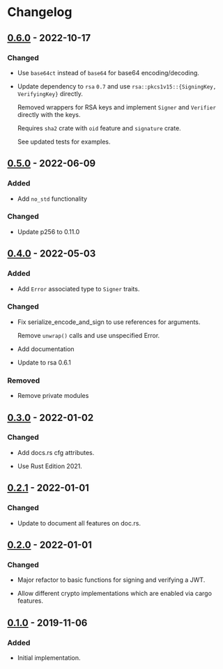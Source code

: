# Changelog

## [0.6.0] - 2022-10-17

### Changed

- Use `base64ct` instead of `base64` for base64 encoding/decoding.

- Update dependency to `rsa` `0.7` and use `rsa::pkcs1v15::{SigningKey, VerifyingKey}` directly.

  Removed wrappers for RSA keys and implement `Signer` and `Verifier` directly with the keys.

  Requires `sha2` crate with `oid` feature and `signature` crate.

  See updated tests for examples.

## [0.5.0] - 2022-06-09

### Added

- Add `no_std` functionality

### Changed

- Update p256 to 0.11.0

## [0.4.0] - 2022-05-03

### Added

- Add `Error` associated type to `Signer` traits.

### Changed

- Fix serialize_encode_and_sign to use references for arguments.

  Remove `unwrap()` calls and use unspecified Error.

- Add documentation

- Update to rsa 0.6.1

### Removed

- Remove private modules

## [0.3.0] - 2022-01-02

### Changed

- Add docs.rs cfg attributes.

- Use Rust Edition 2021.

## [0.2.1] - 2022-01-01

### Changed

- Update to document all features on doc.rs.

## [0.2.0] - 2022-01-01

### Changed

- Major refactor to basic functions for signing and verifying a JWT.

- Allow different crypto implementations which are enabled via cargo features.

## [0.1.0] - 2019-11-06

### Added

- Initial implementation.

[Unreleased]: https://github.com/bluk/min_jwt/compare/v0.6.0...HEAD
[0.6.0]: https://github.com/bluk/min_jwt/compare/v0.5.0...v0.6.0
[0.5.0]: https://github.com/bluk/min_jwt/compare/v0.4.0...v0.5.0
[0.4.0]: https://github.com/bluk/min_jwt/compare/v0.3.0...v0.4.0
[0.3.0]: https://github.com/bluk/min_jwt/compare/v0.2.1...v0.3.0
[0.2.1]: https://github.com/bluk/min_jwt/compare/v0.2.0...v0.2.1
[0.2.0]: https://github.com/bluk/min_jwt/compare/v0.1.0...v0.2.0
[0.1.0]: https://github.com/bluk/min_jwt/releases/tag/v0.1.0
